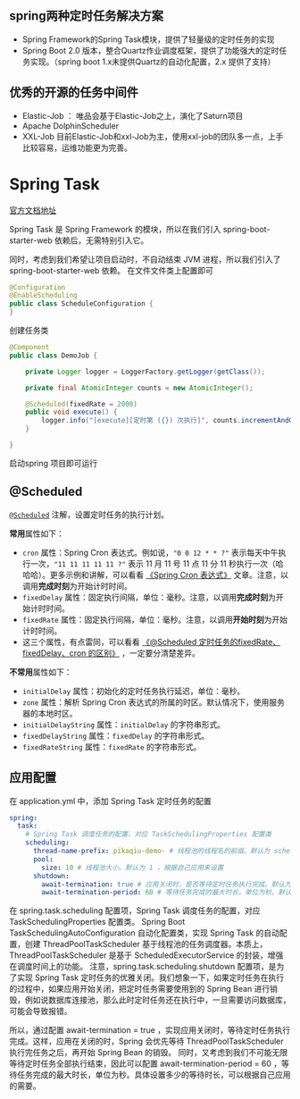 ## spring两种定时任务解决方案
- Spring Framework的Spring Task模块，提供了轻量级的定时任务的实现
- Spring Boot 2.0 版本，整合Quartz作业调度框架，提供了功能强大的定时任务实现。（spring boot 1.x未提供Quartz的自动化配置，2.x 提供了支持）

## 优秀的开源的任务中间件
- Elastic-Job ： 唯品会基于Elastic-Job之上，演化了Saturn项目
- Apache DolphinScheduler
- XXL-Job
目前Elastic-Job和xxl-Job为主，使用xxl-job的团队多一点，上手比较容易，运维功能更为完善。

# Spring Task
[官方文档地址](https://docs.spring.io/spring-framework/docs/5.2.x/spring-framework-reference/integration.html#scheduling)

Spring Task 是 Spring Framework 的模块，所以在我们引入 spring-boot-starter-web 依赖后，无需特别引入它。

同时，考虑到我们希望让项目启动时，不自动结束 JVM 进程，所以我们引入了 spring-boot-starter-web 依赖。
在文件文件类上配置即可
```java
@Configuration
@EnableScheduling
public class ScheduleConfiguration {
}
```

创建任务类
```java
@Component
public class DemoJob {

    private Logger logger = LoggerFactory.getLogger(getClass());

    private final AtomicInteger counts = new AtomicInteger();

    @Scheduled(fixedRate = 2000)
    public void execute() {
        logger.info("[execute][定时第 ({}) 次执行]", counts.incrementAndGet());
    }

}
```
启动spring 项目即可运行

## @Scheduled

[`@Scheduled`](https://github.com/spring-projects/spring-framework/blob/master/spring-context/src/main/java/org/springframework/scheduling/annotation/Scheduled.java) 注解，设置定时任务的执行计划。

**常用**属性如下：

- `cron` 属性：Spring Cron 表达式。例如说，`"0 0 12 * * ?"` 表示每天中午执行一次，`"11 11 11 11 11 ?"` 表示 11 月 11 号 11 点 11 分 11 秒执行一次（哈哈哈）。更多示例和讲解，可以看看 [《Spring Cron 表达式》](https://blog.csdn.net/bingduanlbd/article/details/51740913) 文章。注意，以调用**完成时刻**为开始计时时间。
- `fixedDelay` 属性：固定执行间隔，单位：毫秒。注意，以调用**完成时刻**为开始计时时间。
- `fixedRate` 属性：固定执行间隔，单位：毫秒。注意，以调用**开始时刻**为开始计时时间。
- 这三个属性，有点雷同，可以看看 [《@Scheduled 定时任务的fixedRate、fixedDelay、cron 的区别》](https://www.iteye.com/blog/guwq2014-2424520) ，一定要分清楚差异。

**不常用**属性如下：

- `initialDelay` 属性：初始化的定时任务执行延迟，单位：毫秒。
- `zone` 属性：解析 Spring Cron 表达式的所属的时区。默认情况下，使用服务器的本地时区。
- `initialDelayString` 属性：`initialDelay` 的字符串形式。
- `fixedDelayString` 属性：`fixedDelay` 的字符串形式。
- `fixedRateString` 属性：`fixedRate` 的字符串形式。

## 应用配置
在 application.yml 中，添加 Spring Task 定时任务的配置
```yml
spring:
  task:
    # Spring Task 调度任务的配置，对应 TaskSchedulingProperties 配置类
    scheduling:
      thread-name-prefix: pikaqiu-demo- # 线程池的线程名的前缀。默认为 scheduling- ，建议根据自己应用来设置
      pool:
        size: 10 # 线程池大小。默认为 1 ，根据自己应用来设置
      shutdown:
        await-termination: true # 应用关闭时，是否等待定时任务执行完成。默认为 false ，建议设置为 true
        await-termination-period: 60 # 等待任务完成的最大时长，单位为秒。默认为 0 ，根据自己应用来设置
```
在 spring.task.scheduling 配置项，Spring Task 调度任务的配置，对应 TaskSchedulingProperties 配置类。
Spring Boot TaskSchedulingAutoConfiguration 自动化配置类，实现 Spring Task 的自动配置，创建 ThreadPoolTaskScheduler 基于线程池的任务调度器。本质上，ThreadPoolTaskScheduler 是基于 ScheduledExecutorService 的封装，增强在调度时间上的功能。
注意，spring.task.scheduling.shutdown 配置项，是为了实现 Spring Task 定时任务的优雅关闭。我们想象一下，如果定时任务在执行的过程中，如果应用开始关闭，把定时任务需要使用到的 Spring Bean 进行销毁，例如说数据库连接池，那么此时定时任务还在执行中，一旦需要访问数据库，可能会导致报错。

所以，通过配置 await-termination = true ，实现应用关闭时，等待定时任务执行完成。这样，应用在关闭的时，Spring 会优先等待 ThreadPoolTaskScheduler 执行完任务之后，再开始 Spring Bean 的销毁。
同时，又考虑到我们不可能无限等待定时任务全部执行结束，因此可以配置 await-termination-period = 60 ，等待任务完成的最大时长，单位为秒。具体设置多少的等待时长，可以根据自己应用的需要。